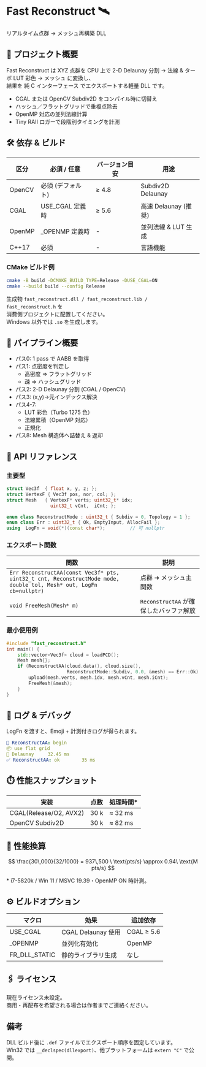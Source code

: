 
# Fast Reconstruct 🛰️
リアルタイム点群 → メッシュ再構築 DLL

## 📡 プロジェクト概要
Fast Reconstruct は XYZ 点群を CPU 上で 2-D Delaunay 分割 → 法線 & ターボ LUT 彩色 → メッシュ に変換し、  
結果を 純 C インターフェース でエクスポートする軽量 DLL です。

- CGAL または OpenCV Subdiv2D をコンパイル時に切替え  
- ハッシュ／フラットグリッドで重複点除去  
- OpenMP 対応の並列法線計算  
- Tiny RAII ロガーで段階別タイミングを計測  

## 🛠️ 依存 & ビルド

| 区分       | 必須 / 任意 | バージョン目安 | 用途               |
|------------|--------------|----------------|--------------------|
| OpenCV     | 必須 (デフォルト) | ≥ 4.8         | Subdiv2D Delaunay |
| CGAL       | USE_CGAL 定義時   | ≥ 5.6         | 高速 Delaunay (推奨) |
| OpenMP     | _OPENMP 定義時   | -             | 並列法線 & LUT 生成 |
| C++17      | 必須           | -             | 言語機能            |

### CMake ビルド例

```bash
cmake -B build -DCMAKE_BUILD_TYPE=Release -DUSE_CGAL=ON
cmake --build build --config Release
```

生成物 `fast_reconstruct.dll / fast_reconstruct.lib / fast_reconstruct.h` を  
消費側プロジェクトに配置してください。  
Windows 以外では `.so` を生成します。

## 🚀 パイプライン概要

- パス0: 1 pass で AABB を取得  
- パス1: 点密度を判定し  
  - 高密度 ⇒ フラットグリッド  
  - 疎 ⇒ ハッシュグリッド  
- パス2: 2-D Delaunay 分割 (CGAL / OpenCV)  
- パス3: (x,y)→元インデックス解決  
- パス4-7:  
  - LUT 彩色（Turbo 1275 色）  
  - 法線累積（OpenMP 対応）  
  - 正規化  
- パス8: Mesh 構造体へ詰替え & 返却  

## 🧩 API リファレンス

### 主要型

```cpp
struct Vec3f  { float x, y, z; };
struct VertexF { Vec3f pos, nor, col; };
struct Mesh   { VertexF* verts; uint32_t* idx;
                uint32_t vCnt,  iCnt; };

enum class ReconstructMode : uint32_t { Subdiv = 0, Topology = 1 };
enum class Err : uint32_t { Ok, EmptyInput, AllocFail };
using  LogFn = void(*)(const char*);         // 可 nullptr
```

### エクスポート関数

| 関数 | 説明 |
|------|------|
| `Err ReconstructAA(const Vec3f* pts, uint32_t cnt, ReconstructMode mode, double tol, Mesh* out, LogFn cb=nullptr)` | 点群 ➜ メッシュ主関数 |
| `void FreeMesh(Mesh* m)` | `ReconstructAA` が確保したバッファ解放 |

### 最小使用例

```cpp
#include "fast_reconstruct.h"
int main() {
    std::vector<Vec3f> cloud = loadPCD();
    Mesh mesh{};
    if (ReconstructAA(cloud.data(), cloud.size(),
                      ReconstructMode::Subdiv, 0.0, &mesh) == Err::Ok) {
        upload(mesh.verts, mesh.idx, mesh.vCnt, mesh.iCnt);
        FreeMesh(&mesh);
    }
}
```

## 📝 ログ & デバッグ

LogFn を渡すと、Emoji + 計測付きログが得られます。

```yaml
🔄 ReconstructAA: begin
📦 use flat grid
🔄 Delaunay     32.45 ms
✅ ReconstructAA: ok        35 ms
```

## ⏱️ 性能スナップショット

| 実装               | 点数    | 処理時間*    |
|--------------------|---------|---------------|
| CGAL(Release/O2, AVX2) | 30 k | ≈ 32 ms       |
| OpenCV Subdiv2D     | 30 k   | ≈ 82 ms       |

## 📐 性能換算

<div align="left">

$$
\frac{30\,000}{32/1000} = 937\,500 \ \text{pts/s} \approx 0.94\ \text{M pts/s}
$$

</div>

\* i7-5820k / Win 11 / MSVC 19.39・OpenMP ON 時計測。

## ⚙️ ビルドオプション

| マクロ        | 効果              | 追加依存      |
|---------------|-------------------|---------------|
| USE_CGAL      | CGAL Delaunay 使用 | CGAL ≥ 5.6    |
| _OPENMP       | 並列化有効化       | OpenMP        |
| FR_DLL_STATIC | 静的ライブラリ生成 | なし          |

## 🖇️ ライセンス

現在ライセンス未設定。  
商用・再配布を希望される場合は作者までご連絡ください。

## 備考

DLL ビルド後に `.def` ファイルでエクスポート順序を固定しています。  
Win32 では `__declspec(dllexport)`、他プラットフォームは `extern "C"` で公開。
